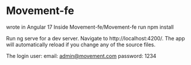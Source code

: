 # Movement-fe

wrote in Angular 17
Inside Movement-fe/Movement-fe run npm install

Run ng serve for a dev server. Navigate to http://localhost:4200/. The app will automatically reload if you change any of the source files.

The login user:
email: admin@movement.com
password: 1234

